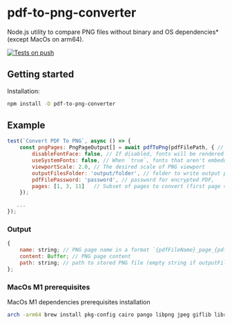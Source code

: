 # pdf-to-png-converter

Node.js utility to compare PNG files without binary and OS dependencies* (except MacOs on arm64).  

[![Tests on push](https://github.com/dichovsky/pdf-to-png-converter/actions/workflows/test.yml/badge.svg?branch=main)](https://github.com/dichovsky/pdf-to-png-converter/actions/workflows/test.yml)

## Getting started

Installation:

```sh
npm install -D pdf-to-png-converter
```

## Example

```javascript
test(`Convert PDF To PNG`, async () => {
    const pngPages: PngPageOutput[] = await pdfToPng(pdfFilePath, { // The function accepts PDF file path or a Buffer
        disableFontFace: false, // If disabled, fonts will be rendered using a built-in font renderer that constructs the glyphs with primitive path commands.
        useSystemFonts: false, // When `true`, fonts that aren't embedded in the PDF document will fallback to a system font.
        viewportScale: 2.0, // The desired scale of PNG viewport
        outputFilesFolder: 'output/folder', // folder to write output png files,
        pdfFilePassword: 'password', // password for encrypted PDF,
        pages: [1, 3, 11]   // Subset of pages to convert (first page = 1, optional)
    });

   ...
});
```

### Output

```javascript
{
    name: string; // PNG page name in a format `{pdfFileName}_page_{pdfPageNumber}.png`,
    content: Buffer; // PNG page content
    path: string; // path to stored PNG file (empty string if outputFilesFolder is not provided)
};
```

### MacOs M1 prerequisites

MacOs M1 dependencies prerequisites installation

```bash
arch -arm64 brew install pkg-config cairo pango libpng jpeg giflib librsvg
```
